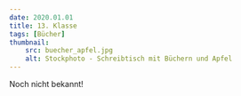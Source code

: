 ```yaml
---
date: 2020.01.01
title: 13. Klasse
tags: [Bücher]
thumbnail: 
    src: buecher_apfel.jpg
    alt: Stockphoto - Schreibtisch mit Büchern und Apfel
---
```


Noch nicht bekannt!